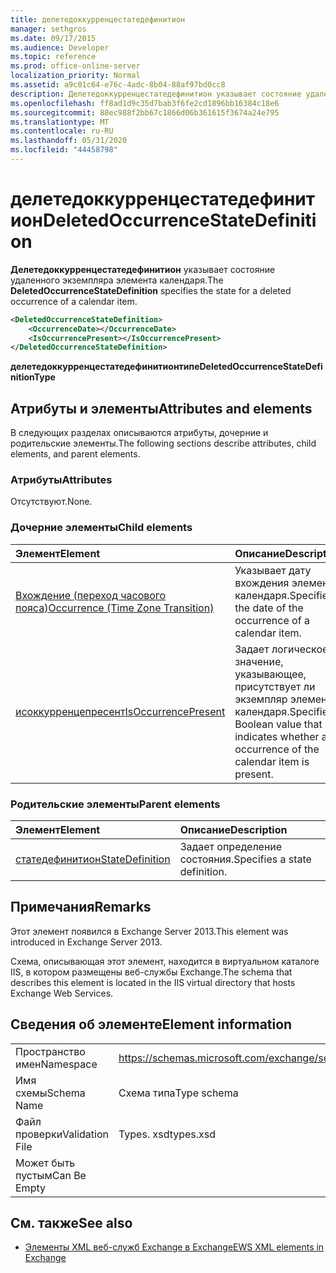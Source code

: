 ```yaml
---
title: делетедоккурренцестатедефинитион
manager: sethgros
ms.date: 09/17/2015
ms.audience: Developer
ms.topic: reference
ms.prod: office-online-server
localization_priority: Normal
ms.assetid: a9c01c64-e76c-4adc-8b04-88af97bd0cc8
description: Делетедоккурренцестатедефинитион указывает состояние удаленного экземпляра элемента календаря.
ms.openlocfilehash: ff8ad1d9c35d7bab3f6fe2cd1896bb16384c18e6
ms.sourcegitcommit: 88ec988f2bb67c1866d06b361615f3674a24e795
ms.translationtype: MT
ms.contentlocale: ru-RU
ms.lasthandoff: 05/31/2020
ms.locfileid: "44458798"
---
```

# <a name="deletedoccurrencestatedefinition"></a><span data-ttu-id="1f2e3-103">делетедоккурренцестатедефинитион</span><span class="sxs-lookup"><span data-stu-id="1f2e3-103">DeletedOccurrenceStateDefinition</span></span>

<span data-ttu-id="1f2e3-104">**Делетедоккурренцестатедефинитион** указывает состояние удаленного экземпляра элемента календаря.</span><span class="sxs-lookup"><span data-stu-id="1f2e3-104">The **DeletedOccurrenceStateDefinition** specifies the state for a deleted occurrence of a calendar item.</span></span> 
  
```XML
<DeletedOccurrenceStateDefinition>
    <OccurrenceDate></OccurrenceDate>
    <IsOccurrencePresent></IsOccurrencePresent>
</DeletedOccurrenceStateDefinition>
```

 <span data-ttu-id="1f2e3-105">**делетедоккурренцестатедефинитионтипе**</span><span class="sxs-lookup"><span data-stu-id="1f2e3-105">**DeletedOccurrenceStateDefinitionType**</span></span>
## <a name="attributes-and-elements"></a><span data-ttu-id="1f2e3-106">Атрибуты и элементы</span><span class="sxs-lookup"><span data-stu-id="1f2e3-106">Attributes and elements</span></span>

<span data-ttu-id="1f2e3-107">В следующих разделах описываются атрибуты, дочерние и родительские элементы.</span><span class="sxs-lookup"><span data-stu-id="1f2e3-107">The following sections describe attributes, child elements, and parent elements.</span></span>
  
### <a name="attributes"></a><span data-ttu-id="1f2e3-108">Атрибуты</span><span class="sxs-lookup"><span data-stu-id="1f2e3-108">Attributes</span></span>

<span data-ttu-id="1f2e3-109">Отсутствуют.</span><span class="sxs-lookup"><span data-stu-id="1f2e3-109">None.</span></span>
  
### <a name="child-elements"></a><span data-ttu-id="1f2e3-110">Дочерние элементы</span><span class="sxs-lookup"><span data-stu-id="1f2e3-110">Child elements</span></span>

|<span data-ttu-id="1f2e3-111">**Элемент**</span><span class="sxs-lookup"><span data-stu-id="1f2e3-111">**Element**</span></span>|<span data-ttu-id="1f2e3-112">**Описание**</span><span class="sxs-lookup"><span data-stu-id="1f2e3-112">**Description**</span></span>|
|:-----|:-----|
|[<span data-ttu-id="1f2e3-113">Вхождение (переход часового пояса)</span><span class="sxs-lookup"><span data-stu-id="1f2e3-113">Occurrence (Time Zone Transition)</span></span>](occurrence-time-zone-transition.md) <br/> |<span data-ttu-id="1f2e3-114">Указывает дату вхождения элемента календаря.</span><span class="sxs-lookup"><span data-stu-id="1f2e3-114">Specifies the date of the occurrence of a calendar item.</span></span>  <br/> |
|[<span data-ttu-id="1f2e3-115">исоккурренцепресент</span><span class="sxs-lookup"><span data-stu-id="1f2e3-115">IsOccurrencePresent</span></span>](isoccurrencepresent.md) <br/> |<span data-ttu-id="1f2e3-116">Задает логическое значение, указывающее, присутствует ли экземпляр элемента календаря.</span><span class="sxs-lookup"><span data-stu-id="1f2e3-116">Specifies a Boolean value that indicates whether an occurrence of the calendar item is present.</span></span>  <br/> |
   
### <a name="parent-elements"></a><span data-ttu-id="1f2e3-117">Родительские элементы</span><span class="sxs-lookup"><span data-stu-id="1f2e3-117">Parent elements</span></span>

|<span data-ttu-id="1f2e3-118">**Элемент**</span><span class="sxs-lookup"><span data-stu-id="1f2e3-118">**Element**</span></span>|<span data-ttu-id="1f2e3-119">**Описание**</span><span class="sxs-lookup"><span data-stu-id="1f2e3-119">**Description**</span></span>|
|:-----|:-----|
|[<span data-ttu-id="1f2e3-120">статедефинитион</span><span class="sxs-lookup"><span data-stu-id="1f2e3-120">StateDefinition</span></span>](statedefinition.md) <br/> |<span data-ttu-id="1f2e3-121">Задает определение состояния.</span><span class="sxs-lookup"><span data-stu-id="1f2e3-121">Specifies a state definition.</span></span>  <br/> |
   
## <a name="remarks"></a><span data-ttu-id="1f2e3-122">Примечания</span><span class="sxs-lookup"><span data-stu-id="1f2e3-122">Remarks</span></span>

<span data-ttu-id="1f2e3-123">Этот элемент появился в Exchange Server 2013.</span><span class="sxs-lookup"><span data-stu-id="1f2e3-123">This element was introduced in Exchange Server 2013.</span></span>
  
<span data-ttu-id="1f2e3-124">Схема, описывающая этот элемент, находится в виртуальном каталоге IIS, в котором размещены веб-службы Exchange.</span><span class="sxs-lookup"><span data-stu-id="1f2e3-124">The schema that describes this element is located in the IIS virtual directory that hosts Exchange Web Services.</span></span>
  
## <a name="element-information"></a><span data-ttu-id="1f2e3-125">Сведения об элементе</span><span class="sxs-lookup"><span data-stu-id="1f2e3-125">Element information</span></span>

|||
|:-----|:-----|
|<span data-ttu-id="1f2e3-126">Пространство имен</span><span class="sxs-lookup"><span data-stu-id="1f2e3-126">Namespace</span></span>  <br/> |https://schemas.microsoft.com/exchange/services/2006/types  <br/> |
|<span data-ttu-id="1f2e3-127">Имя схемы</span><span class="sxs-lookup"><span data-stu-id="1f2e3-127">Schema Name</span></span>  <br/> |<span data-ttu-id="1f2e3-128">Схема типа</span><span class="sxs-lookup"><span data-stu-id="1f2e3-128">Type schema</span></span>  <br/> |
|<span data-ttu-id="1f2e3-129">Файл проверки</span><span class="sxs-lookup"><span data-stu-id="1f2e3-129">Validation File</span></span>  <br/> |<span data-ttu-id="1f2e3-130">Types. xsd</span><span class="sxs-lookup"><span data-stu-id="1f2e3-130">types.xsd</span></span>  <br/> |
|<span data-ttu-id="1f2e3-131">Может быть пустым</span><span class="sxs-lookup"><span data-stu-id="1f2e3-131">Can Be Empty</span></span>  <br/> ||
   
## <a name="see-also"></a><span data-ttu-id="1f2e3-132">См. также</span><span class="sxs-lookup"><span data-stu-id="1f2e3-132">See also</span></span>

- [<span data-ttu-id="1f2e3-133">Элементы XML веб-служб Exchange в Exchange</span><span class="sxs-lookup"><span data-stu-id="1f2e3-133">EWS XML elements in Exchange</span></span>](ews-xml-elements-in-exchange.md)

